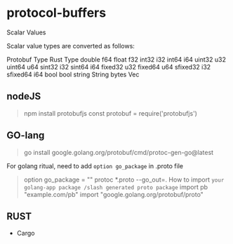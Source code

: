 # protocol-buffers

Scalar Values

Scalar value types are converted as follows:

Protobuf Type	Rust Type
double	        f64
float	        f32
int32	        i32
int64	        i64
uint32	        u32
uint64	        u64
sint32	        i32
sint64	        i64
fixed32	        u32
fixed64	        u64
sfixed32	    i32
sfixed64	    i64
bool	        bool
string	        String
bytes	        Vec<u8>

## nodeJS

> npm install protobufjs
> const protobuf = require('protobufjs')

## GO-lang

> go install google.golang.org/protobuf/cmd/protoc-gen-go@latest

For golang ritual, need to add `option go_package` in .proto file
> option go_package = ""
> protoc *.proto --go_out=.
How to import `your golang-app package /slash generated proto package`
> import pb "example.com/pb"
> import "google.golang.org/protobuf/proto"

## RUST
- Cargo
